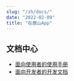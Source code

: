 ```yaml
---
slug: "/zh/docs/"
date: "2022-02-09"
title: "在鹿山App"
---
```


## 文档中心

* [面向使用者的使用手册](https://manual.inlushan.top/)
* [面向开发者的开发文档](https://dev.inlushan.top/)
